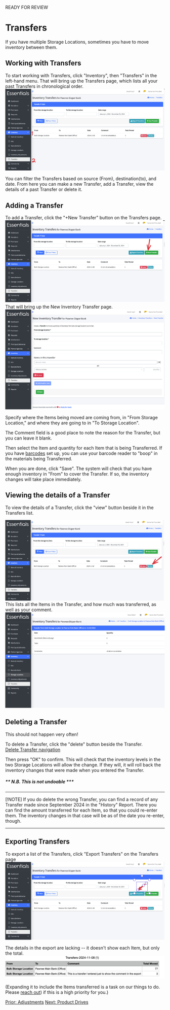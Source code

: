 READY FOR REVIEW
# Transfers
If you have multiple Storage Locations, sometimes you have to move inventory between them.  
## Working with Transfers
To start working with Transfers, click "Inventory",  then "Transfers" in the left-hand menu.
That will bring up the Transfers page, which lists all your past Transfers in chronological order.  
![Navigation to Transfers](images/inventory/inventory_transfers_navigation.png)

You can filter the Transfers based on source (From), destination(to), and date.
From here you can make a new Transfer, add a Transfer, view the details of a past Transfer or delete it.

## Adding a Transfer
To add a Transfer, click the "+New Transfer" button on the Transfers page. 
![New Transfer navigation](images/inventory/inventory_transfers_new_navigation.png)
That will bring up the New Inventory Transfer page.
![New Transfer](images/inventory/inventory_transfers_new.png)

Specify where the Items being moved are coming from, in "From Storage Location," and where they are going to in "To Storage Location".

The Comment field is a good place to note the reason for the Transfer, but you can leave it blank.

Then select the Item and quantity for each Item that is being Transferred.  If you have [barcodes](inventory_barcodes.md) set up,  you can use your barcode reader to "boop" in the materials being Transferred.

When you are done, click "Save".  The system will check that you have enough inventory in "From" to cover the Transfer.  If so, the inventory changes will take place immediately.

## Viewing the details of a Transfer
To view the details of a Transfer, click the "view" button beside it in the Transfers list.

![view Transfer navigation](images/inventory/inventory_transfers_view_navigation.png)
This lists all the Items in the Transfer, and how much was transferred, as well as your comment.
![view Transfer](images/inventory/inventory_transfers_view.png)
## Deleting a Transfer

This should not happen very often!  

To delete a Transfer, click the "delete" button beside the Transfer.  
[Delete Transfer navigation](images/inventory/inventory_transfers_delete.png)

Then press "OK" to confirm.
This will check that the inventory levels in the two Storage Locations will allow the change.  If they will, it will roll back the inventory changes that were made when you entered the Transfer.

##### ** N.B. This is not undoable  *** 

----

[!NOTE]  If you do delete the wrong Transfer, you can find a record of any Transfer made since September 2024 in the "History" Report.  There you can find the amount transferred  for each Item, so that you could re-enter them.  The inventory changes in that case will be as of the date you re-enter, though.

----

## Exporting Transfers
To export a list of the Transfers, click "Export Transfers" on the Transfers page
![Navigation to Transfer export](images/inventory/inventory_transfers_export_navigation.png)

The details in the export are lacking -- it doesn't show each Item, but only the total.
![Sample Transfer export](images/inventory/inventory_transfers_export.png)

(Expanding it to include the Items transferred is a task on our things to do.  Please [reach out](intro_ii.md)) if this is a high priority for you.)

[Prior:  Adjustments](inventory_adjustments.md) [Next: Product Drives](community_product_drives.md)